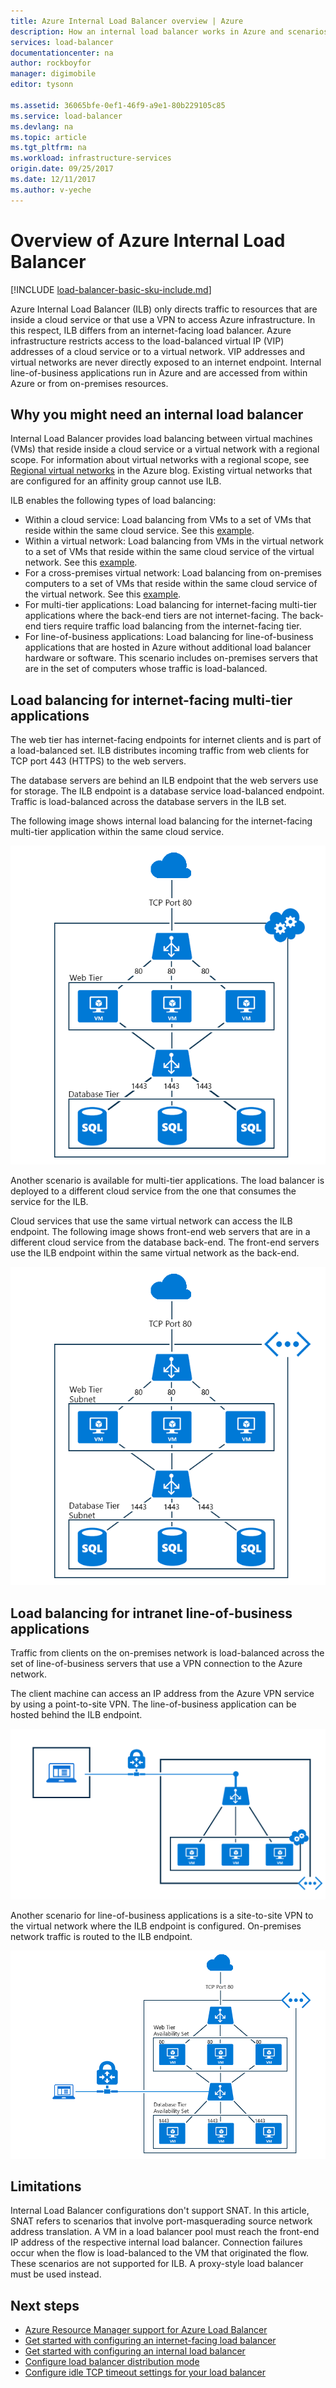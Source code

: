 ```yaml
---
title: Azure Internal Load Balancer overview | Azure
description: How an internal load balancer works in Azure and scenarios for configuring internal endpoints.
services: load-balancer
documentationcenter: na
author: rockboyfor
manager: digimobile
editor: tysonn

ms.assetid: 36065bfe-0ef1-46f9-a9e1-80b229105c85
ms.service: load-balancer
ms.devlang: na
ms.topic: article
ms.tgt_pltfrm: na
ms.workload: infrastructure-services
origin.date: 09/25/2017
ms.date: 12/11/2017
ms.author: v-yeche
---
```


# Overview of Azure Internal Load Balancer

[!INCLUDE [load-balancer-basic-sku-include.md](../../includes/load-balancer-basic-sku-include.md)]

Azure Internal Load Balancer (ILB) only directs traffic to resources that are inside a cloud service or that use a VPN to access Azure infrastructure. In this respect, ILB differs from an internet-facing load balancer. Azure infrastructure restricts access to the load-balanced virtual IP (VIP) addresses of a cloud service or to a virtual network. VIP addresses and virtual networks are never directly exposed to an internet endpoint. Internal line-of-business applications run in Azure and are accessed from within Azure or from on-premises resources.

## Why you might need an internal load balancer

Internal Load Balancer provides load balancing between virtual machines (VMs) that reside inside a cloud service or a virtual network with a regional scope. For information about virtual networks with a regional scope, see [Regional virtual networks](https://azure.microsoft.com/blog/2014/05/14/regional-virtual-networks/) in the Azure blog. Existing virtual networks that are configured for an affinity group cannot use ILB.

ILB enables the following types of load balancing:

* Within a cloud service: Load balancing from VMs to a set of VMs that reside within the same cloud service. See this <a href="#figure1">example</a>.
* Within a virtual network: Load balancing from VMs in the virtual network to a set of VMs that reside within the same cloud service of the virtual network. See this <a href="#figure2">example</a>.
* For a cross-premises virtual network: Load balancing from on-premises computers to a set of VMs that reside within the same cloud service of the virtual network. See this <a href="#figure3">example</a>.
* For multi-tier applications: Load balancing for internet-facing multi-tier applications where the back-end tiers are not internet-facing. The back-end tiers require traffic load balancing from the internet-facing tier.
* For line-of-business applications: Load balancing for line-of-business applications that are hosted in Azure without additional load balancer hardware or software. This scenario includes on-premises servers that are in the set of computers whose traffic is load-balanced.

## Load balancing for internet-facing multi-tier applications

The web tier has internet-facing endpoints for internet clients and is part of a load-balanced set. ILB distributes incoming traffic from web clients for TCP port 443 (HTTPS) to the web servers.

The database servers are behind an ILB endpoint that the web servers use for storage. The ILB endpoint is a database service load-balanced endpoint. Traffic is load-balanced across the database servers in the ILB set.

The following image shows internal load balancing for the internet-facing multi-tier application within the same cloud service.

<a name="figure1"></a>
![Internet-facing multi-tier application](./media/load-balancer-internal-overview/IC736321.png)

Another scenario is available for multi-tier applications. The load balancer is deployed to a different cloud service from the one that consumes the service for the ILB.

Cloud services that use the same virtual network can access the ILB endpoint. The following image shows front-end web servers that are in a different cloud service from the database back-end. The front-end servers use the ILB endpoint within the same virtual network as the back-end.

<a name="figure2"></a>
![Front-end servers in a different cloud service](./media/load-balancer-internal-overview/IC744147.png)

## Load balancing for intranet line-of-business applications

Traffic from clients on the on-premises network is load-balanced across the set of line-of-business servers that use a VPN connection to the Azure network.

The client machine can access an IP address from the Azure VPN service by using a point-to-site VPN. The line-of-business application can be hosted behind the ILB endpoint.

<a name="figure3"></a>
![Line-of-business application hosted behind ILB endpoint](./media/load-balancer-internal-overview/IC744148.png)

Another scenario for line-of-business applications is a site-to-site VPN to the virtual network where the ILB endpoint is configured. On-premises network traffic is routed to the ILB endpoint.

<a name="figure4"></a>
![On-premises network traffic routed to ILB endpoint](./media/load-balancer-internal-overview/IC744150.png)

## Limitations

Internal Load Balancer configurations don't support SNAT. In this article, SNAT refers to scenarios that involve port-masquerading source network address translation. A VM in a load balancer pool must reach the front-end IP address of the respective internal load balancer. Connection failures occur when the flow is load-balanced to the VM that originated the flow. These scenarios are not supported for ILB. A proxy-style load balancer must be used instead.

## Next steps

* [Azure Resource Manager support for Azure Load Balancer](load-balancer-arm.md)
* [Get started with configuring an internet-facing load balancer](load-balancer-get-started-internet-arm-ps.md)
* [Get started with configuring an internal load balancer](load-balancer-get-started-ilb-arm-ps.md)
* [Configure load balancer distribution mode](load-balancer-distribution-mode.md)
* [Configure idle TCP timeout settings for your load balancer](load-balancer-tcp-idle-timeout.md)

<!-- Update_Description: update meta properties, wording update -->